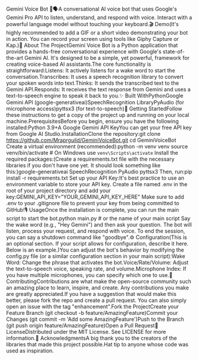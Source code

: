 Gemini Voice Bot 🤖️🗣️A conversational AI voice bot that uses Google's Gemini Pro API to listen, understand, and respond with voice. Interact with a powerful language model without touching your keyboard.🎬 Demo(It's highly recommended to add a GIF or a short video demonstrating your bot in action. You can record your screen using tools like Giphy Capture or Kap.)🌟 About The ProjectGemini Voice Bot is a Python application that provides a hands-free conversational experience with Google's state-of-the-art Gemini AI. It's designed to be a simple, yet powerful, framework for creating voice-based AI assistants.The core functionality is straightforward:Listens: It actively listens for a wake word to start the conversation.Transcribes: It uses a speech recognition library to convert your spoken words into text.Thinks: It sends the transcribed text to the Gemini API.Responds: It receives the text response from Gemini and uses a text-to-speech engine to speak it back to you.✨ Built WithPythonGoogle Gemini API (google-generativeai)SpeechRecognition LibraryPyAudio (for microphone access)pyttsx3 (for text-to-speech)🚀 Getting StartedFollow these instructions to get a copy of the project up and running on your local machine.PrerequisitesBefore you begin, ensure you have the following installed:Python 3.9+A Google Gemini API KeyYou can get your free API key from Google AI Studio.InstallationClone the repository:git clone https://github.com/Mraprguild/GeminiVoiceBot.git
cd GeminiVoiceBot
Create a virtual environment (recommended):python -m venv venv
source venv/bin/activate  # On Windows use `venv\Scripts\activate`
Install the required packages:(Create a requirements.txt file with the necessary libraries if you don't have one yet. It should look something like this:)google-generativeai
SpeechRecognition
PyAudio
pyttsx3
Then, run:pip install -r requirements.txt
Set up your API Key:It's best practice to use an environment variable to store your API key. Create a file named .env in the root of your project directory and add your key:GEMINI_API_KEY="YOUR_GEMINI_API_KEY_HERE"
Make sure to add .env to your .gitignore file to prevent your key from being committed to GitHub!🎙️ UsageOnce the installation is complete, you can run the main script to start the bot.python main.py  # or the name of your main script
Say the wake word (e.g., "Hey Gemini") and then ask your question. The bot will listen, process your request, and respond with voice. To end the session, you can say a shutdown command like "goodbye".⚙️ Configuration(This is an optional section. If your script allows for configuration, describe it here. Below is an example.)You can adjust the bot's behavior by modifying the config.py file (or a similar configuration section in your main script):Wake Word: Change the phrase that activates the bot.Voice/Rate/Volume: Adjust the text-to-speech voice, speaking rate, and volume.Microphone Index: If you have multiple microphones, you can specify which one to use.🤝 ContributingContributions are what make the open-source community such an amazing place to learn, inspire, and create. Any contributions you make are greatly appreciated.If you have a suggestion that would make this better, please fork the repo and create a pull request. You can also simply open an issue with the tag "enhancement".Fork the ProjectCreate your Feature Branch (git checkout -b feature/AmazingFeature)Commit your Changes (git commit -m 'Add some AmazingFeature')Push to the Branch (git push origin feature/AmazingFeature)Open a Pull Request📜 LicenseDistributed under the MIT License. See LICENSE for more information.🙏 AcknowledgmentsA big thank you to the creators of the libraries that made this project possible.Hat tip to anyone whose code was used as inspiration.
